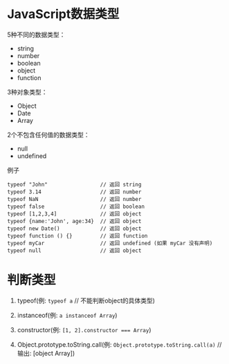 # JavaScript数据类型

5种不同的数据类型：

- string
- number
- boolean
- object
- function

3种对象类型：

- Object
- Date
- Array

2个不包含任何值的数据类型：

- null
- undefined

例子

```
typeof "John"                 // 返回 string
typeof 3.14                   // 返回 number
typeof NaN                    // 返回 number
typeof false                  // 返回 boolean
typeof [1,2,3,4]              // 返回 object
typeof {name:'John', age:34}  // 返回 object
typeof new Date()             // 返回 object
typeof function () {}         // 返回 function
typeof myCar                  // 返回 undefined (如果 myCar 没有声明)
typeof null                   // 返回 object
```

# 判断类型

1. typeof(例: `typeof a` // 不能判断object的具体类型)

2. instanceof(例: `a instanceof Array`)

3. constructor(例: `[1, 2].constructor === Array`)

4. Object.prototype.toString.call(例: `Object.prototype.toString.call(a)` // 输出: [object Array])
